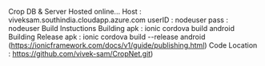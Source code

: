 Crop DB & Server Hosted online... Host : viveksam.southindia.cloudapp.azure.com userID : nodeuser pass : nodeuser
Build Instuctions Building apk : ionic cordova build android Building Release apk : ionic cordova build --release android (https://ionicframework.com/docs/v1/guide/publishing.html)
Code Location : https://github.com/vivek-sam/CropNet.git)
